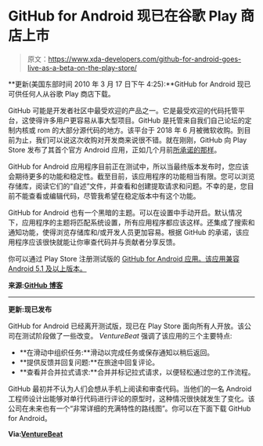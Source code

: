 # GitHub for Android 现已在谷歌 Play 商店上市

> 原文：<https://www.xda-developers.com/github-for-android-goes-live-as-a-beta-on-the-play-store/>

**更新(美国东部时间 2010 年 3 月 17 日下午 4:25):**GitHub for Android 现已可供任何人从谷歌 Play 商店下载。

GitHub 可能是开发者社区中最受欢迎的产品之一。它是最受欢迎的代码托管平台，这使得许多用户更容易从事大型项目。GitHub 是托管来自我们自己论坛的定制内核或 rom 的大部分源代码的地方。该平台于 2018 年 6 月被微软收购。到目前为止，我们可以说这次收购对开发商来说很不错。就在刚刚，GitHub 向 Play Store 发布了其首个官方 Android 应用，正如几个月前[所承诺的那样](https://www.xda-developers.com/github-will-soon-release-an-android-app-with-dark-mode-support/)。

GitHub for Android 应用程序目前正在测试中，所以当最终版本发布时，您应该会期待更多的功能和稳定性。截至目前，该应用程序的功能相当有限。您可以浏览存储库，阅读它们的“自述”文件，并查看和创建提取请求和问题。不幸的是，您目前不能查看或编辑代码，尽管我希望在稳定版本中有这个功能。

GitHub for Android 也有一个黑暗的主题。可以在设置中手动开启。默认情况下，应用程序的主题将匹配系统设置，所有应用程序都应该这样。还集成了搜索和通知功能，使得浏览存储库和/或开发人员更加容易。根据 GitHub 的承诺，该应用程序应该很快就能让你审查代码并与贡献者分享反馈。

你可以通过 Play Store 注册测试版的 [GitHub for Android 应用。该应用兼容 Android 5.1 及以上版本。](https://play.google.com/apps/testing/com.github.android)

**来源:[GitHub 博客](https://github.blog/2020-01-14-the-github-for-android-beta-is-here/)**

* * *

**更新:现已发布**

GitHub for Android 已经离开测试版，现已在 Play Store 面向所有人开放。该公司在测试阶段做了一些改变。 *VentureBeat* 强调了该应用的三个主要特点:

*   **在滑动中组织任务:**滑动以完成任务或保存通知以稍后返回。
*   **提供反馈并回复问题:**在旅途中回复评论。
*   **查看并合并拉式请求:**合并并标记拉式请求，以便轻松通过您的工作流程。

GitHub 最初并不认为人们会想从手机上阅读和审查代码。当他们的一名 Android 工程师设计出能够对单行代码进行评论的原型时，这种情况很快就发生了变化。该公司在未来也有一个“非常详细的充满特性的路线图”。你可以在下面下载 GitHub for Android。

**Via:[VentureBeat](https://venturebeat.com/2020/03/17/github-for-android-and-ios-launches-out-of-beta/)**